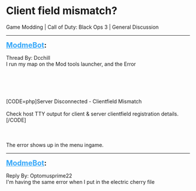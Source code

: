 # Client field mismatch?
Game Modding | Call of Duty: Black Ops 3 | General Discussion

---
<strong style="font-size: 1.4em;"><span style="text-decoration: underline;text-decoration-color: #34a7f9;"><span style="color:#34a7f9;">ModmeBot</span></span>:</strong>

<p>Thread By: Dcchill<br />I run my map on the Mod tools launcher, and the Error<br /><br /><br /><br /><br /><br />[CODE=php]Server Disconnected - Clientfield Mismatch<br /><br />Check host TTY output for client &amp; server clientfield registration details.<br />[/CODE]<br /><br /><br /><br />The error shows up in the menu ingame.</p>

---
<strong style="font-size: 1.4em;"><span style="text-decoration: underline;text-decoration-color: #34a7f9;"><span style="color:#34a7f9;">ModmeBot</span></span>:</strong>

<p>Reply By: Optomusprime22<br />I&#39;m having the same error when I put in the electric cherry file</p>
